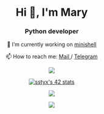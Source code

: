 <h1 align="center">Hi 👋, I'm Mary</h1>
<h3 align="center"> Python developer </h3>
<p align="center"> 🌱 I’m currently working on <a href ="https://github.com/Mechnuna/42_minishell"> minishell </a> </p> 
<p align="center"> 📫 How to reach me: <a href ="mailto:mary-kim@internet.ru?"> Mail </a> / <a href ="https://t.me/mechnuna"> Telegram </a></p> 

<p align="center">
  <a href="https://profile.intra.42.fr/users/sstyx">
    <img src="https://badgen.net/badge/Born2Code/sstyx/purple?cache=86400&icon=https://meta.intra.42.fr/images/42_logo.svg">
  </a>
</p>

<p align="center">
<a href="https://github.com/JaeSeoKim/badge42"><img src="https://badge42.vercel.app/api/v2/cl2rh9zht001109l643vtx5wr/stats?cursusId=21&coalitionId=91" alt="sstyx's 42 stats" /></a>
</p>

<p align="center"> <img src="https://github-readme-streak-stats.herokuapp.com/?user=mechnuna&theme=blueberry&hide_border=false&date_format=Y/m/j&properties=background"/> </p>

<p align="center">
  <a href="https://github.com/mechnuna">
    <img src="https://github-readme-stats.vercel.app/api/top-langs/?username=mechnuna&theme=blueberry">
  </a>
</p>

<!--
**Mechnuna/Mechnuna** is a ✨ _special_ ✨ repository because its `README.md` (this file) appears on your GitHub profile.

Here are some ideas to get you started:

- 🔭 I’m currently working on ...
- 🌱 I’m currently learning ...
- 👯 I’m looking to collaborate on ...
- 🤔 I’m looking for help with ...
- 💬 Ask me about ...
- 📫 How to reach me: ...
- 😄 Pronouns: ...
- ⚡ Fun fact: ...
-->

